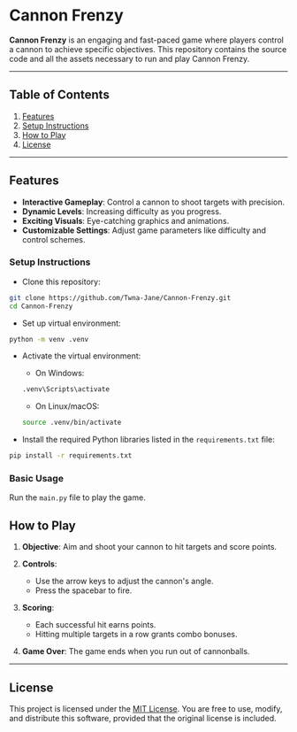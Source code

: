 # Cannon Frenzy

**Cannon Frenzy** is an engaging and fast-paced game where players control a cannon to achieve specific objectives. This repository contains the source code and all the assets necessary to run and play Cannon Frenzy.

---

## Table of Contents

1. [Features](#features)
2. [Setup Instructions](#setup-instructions)
3. [How to Play](#how-to-play)
4. [License](#license)

---

## Features

- **Interactive Gameplay**: Control a cannon to shoot targets with precision.
- **Dynamic Levels**: Increasing difficulty as you progress.
- **Exciting Visuals**: Eye-catching graphics and animations.
- **Customizable Settings**: Adjust game parameters like difficulty and control schemes.


### Setup Instructions
- Clone this repository:
```bash
git clone https://github.com/Twna-Jane/Cannon-Frenzy.git
cd Cannon-Frenzy
```

- Set up virtual environment:
```bash
python -m venv .venv
```

- Activate the virtual environment:
  - On Windows:
  ```bash
  .venv\Scripts\activate
  ```
  - On Linux/macOS:
  ```bash
  source .venv/bin/activate
  ```
  
- Install the required Python libraries listed in the `requirements.txt` file:
```bash
pip install -r requirements.txt
```

### Basic Usage
Run the `main.py` file to play the game.

## How to Play

1. **Objective**:
   Aim and shoot your cannon to hit targets and score points.

2. **Controls**:
   - Use the arrow keys to adjust the cannon's angle.
   - Press the spacebar to fire.

3. **Scoring**:
   - Each successful hit earns points.
   - Hitting multiple targets in a row grants combo bonuses.

4. **Game Over**:
   The game ends when you run out of cannonballs.

---

## License

This project is licensed under the [MIT License](LICENSE). You are free to use, modify, and distribute this software, provided that the original license is included.

  
